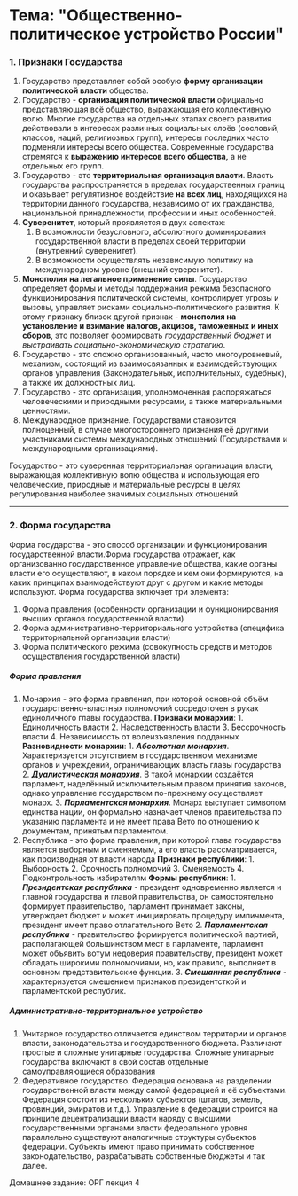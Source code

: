 # Тема: "Общественно-политическое устройство России"
### 1. Признаки Государства
1. Государство представляет собой особую **форму организации политической власти** общества.
2. Государство - **организация политической власти** официально представляющая всё общество, выражающая его коллективную волю. Многие государства на отдельных этапах своего развития действовали в интересах различных социальных слоёв (сословий, классов, наций, религиозных групп), интересы последних часто подменяли интересы всего общества. Современные государства стремятся к **выражению интересов всего общества,** а не отдельных его групп.
3. Государство - это **территориальная организация власти**. Власть государства распространяется в пределах государственных границ и оказывает регулятивное воздействие **на всех лиц**, находящихся на территории данного государства, независимо от их гражданства, национальной принадлежности, профессии и иных особенностей.
4. **Суверенитет**, который проявляется в двух аспектах: 
	1. В возможности безусловного, абсолютного доминирования государственной власти в пределах своей территории (внутренний суверенитет).
	2. В возможности осуществлять независимую политику на международном уровне (внешний суверенитет).
5. **Монополия на легальное применение силы**. Государство определяет формы и методы поддержания режима безопасного функционирования политической системы, контролирует угрозы и вызовы, управляет рисками социально-политического развития. К этому признаку близок другой признак - **монополия на установление и взимание налогов, акцизов, таможенных и иных сборов**, это позволяет формировать *государственный бюджет* и *выстраивать социально-экономическую стратегию*.
6. Государство - это сложно организованный, часто многоуровневый, механизм, состоящий из взаимосвязанных и взаимодействующих органов управления (Законодательных, исполнительных, судебных), а также их должностных лиц. 
7. Государство - это организация, уполномоченная распоряжаться человеческими и природными ресурсами, а также материальными ценностями.
8. Международное признание. Государствами становится полноценный, в случае многостороннего признания её другими участниками системы международных отношений (Государствами и международными организациями).

Государство - это суверенная территориальная организация власти, выражающая коллективную волю общества и использующая его человеческие, природные и материальные ресурсы в целях регулирования наиболее значимых социальных отношений. 

---
### 2. Форма государства
Форма государства - это способ организации и функционирования государственной власти.Форма государства отражает, как организованно государственное управление общества, какие органы власти его осуществляют, в каком порядке и кем они формируются, на каких принципах взаимодействуют друг с другом и какие методы используют. 
Форма государства включает три элемента:
1. Форма правления (особенности организации и функционирования высших органов государственной власти)
2. Форма административно-территориального устройства (специфика территориальной организации власти)
3. Форма политического режима (совокупность средств и методов осуществления государственной власти)

##### Форма правления
1. Монархия - это форма правления, при которой основной объём государственно-властных полномочий сосредоточен в руках единоличного главы государства. 
	**Признаки монархии**:
		1. Единоличность власти
		2. Наследственность власти
		3. Бессрочность власти
		4. Независимость от волеизъявления подданных
	**Разновидности монархии**:
		1. ***Абсолютная монархия***. Характеризуется отсутствием в государственном механизме органов и учреждений, ограничивающих власть главы государства
		2. ***Дуалистическая монархия***. В такой монархии создаётся парламент, наделённый исключительным правом принятия законов, однако управление государством по-прежнему осуществляет монарх.
		3. ***Парламентская монархия***. Монарх выступает символом единства нации, он формально назначает членов правительства по указанию парламента и не имеет права Вето по отношению к документам, принятым парламентом.
2. Республика - это форма правления, при которой глава государства является выборным и сменяемым, а его власть рассматривается, как производная от власти народа
	**Признаки республики**:
		1. Выборность
		2. Срочность полномочий
		3. Сменяемость
		4. Подконтрольность избирателям
	**Формы республики**:
		1. ***Президентская республика*** - президент одновременно является и главной государства и главой правительства, он самостоятельно формирует правительство, парламент принимает законы, утверждает бюджет и может инициировать процедуру импичмента, президент имеет право отлагательного Вето
		2. ***Парламентская республика*** - правительство формируется политической партией, располагающей большинством мест в парламенте, парламент может объявить вотум недоверия правительству, президент может обладать широкими полномочиями, но, как правило, выполняет в основном представительские функции.
		3. ***Смешанная республика*** - характеризуется смешением признаков президентсткой и парламентской республик.


##### Административно-территориальное устройство
1. Унитарное государство отличается единством территории и органов власти, законодательства и государственного бюджета. Различают простые и сложные унитарные государства. 
Сложные унитарные государства включают в свой состав отдельные самоуправляющиеся образования
2. Федеративное государство. Федерация основана на разделении государственной власти между самой федерацией и её субъектами. Федерация состоит из нескольких субъектов (штатов, земель, провинций, эмиратов и т.д.). Управление в федерации строится на принципе децентрализации власти наряду с высшими государственными органами власти федерального уровня параллельно существуют аналогичные структуры субъектов федерации. Субъекты имеют право принимать собственное законодательство, разрабатывать собственные бюджеты и так далее.

Домашнее задание: ОРГ лекция 4
